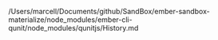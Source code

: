 /Users/marcell/Documents/github/SandBox/ember-sandbox-materialize/node_modules/ember-cli-qunit/node_modules/qunitjs/History.md